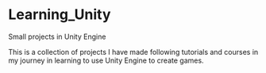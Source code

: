 # Learning_Unity
 Small projects in Unity Engine
 
 This is a collection of projects I have made following tutorials and courses in my journey in learning to use Unity Engine to create games.
